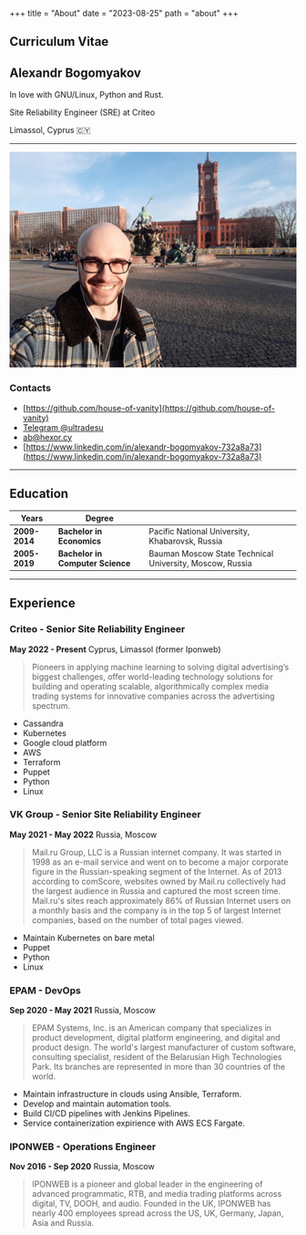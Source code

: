 +++
title = "About"
date = "2023-08-25"
path = "about"
+++

## Curriculum Vitae

## Alexandr Bogomyakov

In love with GNU/Linux, Python and Rust.

Site Reliability Engineer (SRE) at Criteo

Limassol, Cyprus 🇨🇾
***

![Me](/imgs/photo.jpeg "Me")
### Contacts
* [https://github.com/house-of-vanity](https://github.com/house-of-vanity)
* [Telegram @ultradesu](tg:@ultradesu)
* [ab@hexor.cy](mailto:ab@hexor.cy)
* [https://www.linkedin.com/in/alexandr-bogomyakov-732a8a73](https://www.linkedin.com/in/alexandr-bogomyakov-732a8a73)
***

## Education
|Years|Degree||
|---|---|---|
| **2009-2014** | **Bachelor in Economics** | Pacific National University, Khabarovsk, Russia |
| **2005-2019** | **Bachelor in Computer Science** | Bauman Moscow State Technical University, Moscow, Russia |
***

## Experience

### Criteo - Senior Site Reliability Engineer
**May 2022 - Present** Cyprus, Limassol (former Iponweb)
> Pioneers in applying machine learning to solving digital advertising’s biggest challenges, offer world-leading technology solutions for building and operating scalable, algorithmically complex media trading systems for innovative companies across the advertising spectrum. 

* Cassandra
* Kubernetes
* Google cloud platform
* AWS
* Terraform
* Puppet
* Python
* Linux

### VK Group - Senior Site Reliability Engineer
**May 2021 - May 2022** Russia, Moscow
>  Mail.ru Group, LLC is a Russian internet company. It was started in 1998 as an e-mail service and went on to become a major corporate figure in the Russian-speaking segment of the Internet. As of 2013 according to comScore, websites owned by Mail.ru collectively had the largest audience in Russia and captured the most screen time. Mail.ru's sites reach approximately 86% of Russian Internet users on a monthly basis and the company is in the top 5 of largest Internet companies, based on the number of total pages viewed. 

* Maintain Kubernetes on bare metal
* Puppet
* Python
* Linux

### EPAM - DevOps
**Sep 2020 - May 2021** Russia, Moscow
> EPAM Systems, Inc. is an American company that specializes in product development, digital platform engineering, and digital and product design. The world's largest manufacturer of custom software, consulting specialist, resident of the Belarusian High Technologies Park. Its branches are represented in more than 30 countries of the world.

* Maintain infrastructure in clouds using Ansible, Terraform.
* Develop and maintain automation tools.
* Build CI/CD pipelines with Jenkins Pipelines.
* Service containerization expirience with AWS ECS Fargate.

### IPONWEB - Operations Engineer
**Nov 2016 - Sep 2020** Russia, Moscow
> IPONWEB is a pioneer and global leader in the engineering of advanced programmatic, RTB, and media trading platforms across digital, TV, DOOH, and audio. Founded in the UK, IPONWEB has nearly 400 employees spread across the US, UK, Germany, Japan, Asia and Russia.
